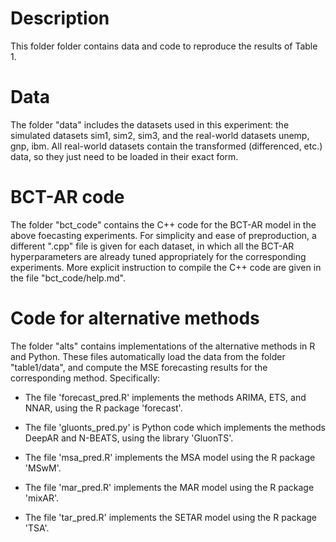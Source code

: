 # Description

This folder folder contains data and code to reproduce the results of Table 1.

# Data

The folder "data" includes the datasets used in this experiment: the simulated datasets sim1, sim2, sim3, and the real-world datasets unemp, gnp, ibm. All real-world datasets contain the transformed (differenced, etc.) data, so they just need to be loaded in their exact form.

# BCT-AR code

The folder "bct_code" contains the C++ code for the BCT-AR model in the above foecasting experiments. For simplicity and ease of preproduction, a different ".cpp" file is given for each dataset, in which all the BCT-AR hyperparameters are already tuned appropriately for the corresponding experiments. More explicit instruction to compile the C++ code are given in the file "bct_code/help.md".  

# Code for alternative methods

The folder "alts" contains implementations of the alternative methods in R and Python. These files automatically load the data from the folder "table1/data", and compute the MSE forecasting results for the corresponding method. Specifically:

* The file 'forecast_pred.R' implements the methods ARIMA, ETS, and NNAR, using the R package 'forecast'.

* The file 'gluonts_pred.py' is Python code which implements the methods DeepAR and N-BEATS, using the library 'GluonTS'.

* The file 'msa_pred.R' implements the MSA model using the R package 'MSwM'.

* The file 'mar_pred.R' implements the MAR model using the R package 'mixAR'.

* The file 'tar_pred.R' implements the SETAR model using the R package 'TSA'.
